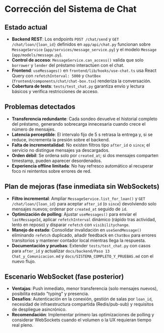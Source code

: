 # Corrección del Sistema de Chat

## Estado actual
- **Backend REST**: Los endpoints `POST /chat/send` y `GET /chat/loan/{loan_id}` definidos en `app/api/chat.py` funcionan sobre `MessageService` (`app/services/message_service.py`) y el modelo `Message` (`app/models/message.py`).
- **Control de acceso**: `MessageService.can_access()` valida que solo `borrower` y `lender` del préstamo interactúen con el chat.
- **Frontend**: `useMessages()` en `frontend/lib/hooks/use-chat.ts` usa React Query con `refetchInterval: 5000` y `ChatBox` (`frontend/components/chat/chat-box.tsx`) renderiza la conversación.
- **Cobertura de tests**: `tests/test_chat.py` garantiza envío y lectura básicos y verifica restricciones de acceso.

## Problemas detectados
- **Transferencia redundante**: Cada sondeo devuelve el historial completo del préstamo, generando sobrecarga innecesaria cuando crece el número de mensajes.
- **Latencia perceptible**: El intervalo fijo de 5 s retrasa la entrega y, si se reduce, incrementa la presión sobre el backend.
- **Falta de incrementalidad**: No existen filtros tipo `after_id` o `since`; el servicio no distingue mensajes ya descargados.
- **Orden débil**: Se ordena solo por `created_at`; si dos mensajes comparten timestamp, pueden aparecer desordenados.
- **Experiencia offline limitada**: No hay refresco automático al recuperar foco ni reintentos sobre errores de red.

## Plan de mejoras (fase inmediata sin WebSockets)
- **Filtro incremental**: Ampliar `MessageService.list_for_loan()` y `GET /chat/loan/{loan_id}` para aceptar `after_id` (o `since`) devolviendo solo mensajes nuevos; ordenar por `created_at` seguido de `id`.
- **Optimización de polling**: Ajustar `useMessages()` para enviar el `lastMessageId`, aplicar `refetchInterval` dinámico (rápido tras actividad, lento en reposo) y disparar `refetch` con `visibilitychange`.
- **Manejo de estado**: Consolidar invalidación en `useSendMessage()` eliminando `refetch` duplicado, añadir feedback en `ChatBox` para errores transitorios y mantener contador local mientras llega la respuesta.
- **Documentación y pruebas**: Extender `tests/test_chat.py` con casos para `after_id` y actualizar `docs/backend/Paso 13 Chat_y_Comunicacion.md` y `docs/SISTEMA_COMPLETO_Y_PRUEBAS.md` con el nuevo flujo.

## Escenario WebSocket (fase posterior)
- **Ventajas**: Push inmediato, menor transferencia (solo mensajes nuevos), posibilita estado "typing" y presencia.
- **Desafíos**: Autenticación en la conexión, gestión de salas por `loan_id`, necesidad de infraestructura compartida (Redis/pub-sub) y requisitos de despliegue asincrónico.
- **Recomendación**: Implementar primero las optimizaciones de polling y considerar WebSockets cuando el volumen o la UX requieran tiempo real pleno.
